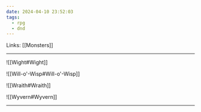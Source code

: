 ```yaml
---
date: 2024-04-10 23:52:03
tags:
  - rpg
  - dnd
---
```

Links: [[Monsters]]

---

![[Wight#Wight]]

![[Will-o'-Wisp#Will-o'-Wisp]]

![[Wraith#Wraith]]

![[Wyvern#Wyvern]]

---